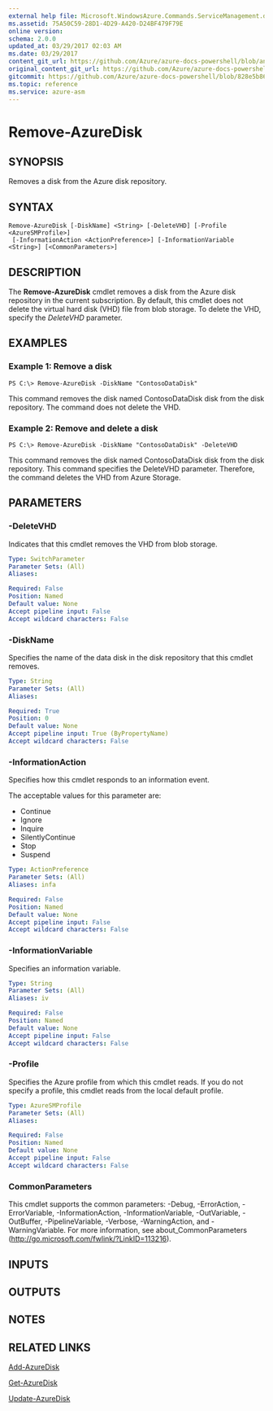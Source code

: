 ```yaml
---
external help file: Microsoft.WindowsAzure.Commands.ServiceManagement.dll-Help.xml
ms.assetid: 75A50C59-28D1-4D29-A420-D24BF479F79E
online version:
schema: 2.0.0
updated_at: 03/29/2017 02:03 AM
ms.date: 03/29/2017
content_git_url: https://github.com/Azure/azure-docs-powershell/blob/anne052617/azureps-cmdlets-docs/ServiceManagement/Azure/v3.7.0/Remove-AzureDisk.md
original_content_git_url: https://github.com/Azure/azure-docs-powershell/blob/anne052617/azureps-cmdlets-docs/ServiceManagement/Azure/v3.7.0/Remove-AzureDisk.md
gitcommit: https://github.com/Azure/azure-docs-powershell/blob/828e5b8648af6bdf3119ffe0cd409647f00de183
ms.topic: reference
ms.service: azure-asm
---
```


# Remove-AzureDisk

## SYNOPSIS
Removes a disk from the Azure disk repository.

## SYNTAX

```
Remove-AzureDisk [-DiskName] <String> [-DeleteVHD] [-Profile <AzureSMProfile>]
 [-InformationAction <ActionPreference>] [-InformationVariable <String>] [<CommonParameters>]
```

## DESCRIPTION
The **Remove-AzureDisk** cmdlet removes a disk from the Azure disk repository in the current subscription.
By default, this cmdlet does not delete the virtual hard disk (VHD) file from blob storage.
To delete the VHD, specify the *DeleteVHD* parameter.

## EXAMPLES

### Example 1: Remove a disk
```
PS C:\> Remove-AzureDisk -DiskName "ContosoDataDisk"
```

This command removes the disk named ContosoDataDisk disk from the disk repository.
The command does not delete the VHD.

### Example 2: Remove and delete a disk
```
PS C:\> Remove-AzureDisk -DiskName "ContosoDataDisk" -DeleteVHD
```

This command removes the disk named ContosoDataDisk disk from the disk repository.
This command specifies the DeleteVHD parameter.
Therefore, the command deletes the VHD from Azure Storage.

## PARAMETERS

### -DeleteVHD
Indicates that this cmdlet removes the VHD from blob storage.

```yaml
Type: SwitchParameter
Parameter Sets: (All)
Aliases: 

Required: False
Position: Named
Default value: None
Accept pipeline input: False
Accept wildcard characters: False
```

### -DiskName
Specifies the name of the data disk in the disk repository that this cmdlet removes.

```yaml
Type: String
Parameter Sets: (All)
Aliases: 

Required: True
Position: 0
Default value: None
Accept pipeline input: True (ByPropertyName)
Accept wildcard characters: False
```

### -InformationAction
Specifies how this cmdlet responds to an information event.

The acceptable values for this parameter are:

- Continue
- Ignore
- Inquire
- SilentlyContinue
- Stop
- Suspend

```yaml
Type: ActionPreference
Parameter Sets: (All)
Aliases: infa

Required: False
Position: Named
Default value: None
Accept pipeline input: False
Accept wildcard characters: False
```

### -InformationVariable
Specifies an information variable.

```yaml
Type: String
Parameter Sets: (All)
Aliases: iv

Required: False
Position: Named
Default value: None
Accept pipeline input: False
Accept wildcard characters: False
```

### -Profile
Specifies the Azure profile from which this cmdlet reads.
If you do not specify a profile, this cmdlet reads from the local default profile.

```yaml
Type: AzureSMProfile
Parameter Sets: (All)
Aliases: 

Required: False
Position: Named
Default value: None
Accept pipeline input: False
Accept wildcard characters: False
```

### CommonParameters
This cmdlet supports the common parameters: -Debug, -ErrorAction, -ErrorVariable, -InformationAction, -InformationVariable, -OutVariable, -OutBuffer, -PipelineVariable, -Verbose, -WarningAction, and -WarningVariable. For more information, see about_CommonParameters (http://go.microsoft.com/fwlink/?LinkID=113216).

## INPUTS

## OUTPUTS

## NOTES

## RELATED LINKS

[Add-AzureDisk](./Add-AzureDisk.md)

[Get-AzureDisk](./Get-AzureDisk.md)

[Update-AzureDisk](./Update-AzureDisk.md)


